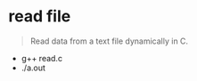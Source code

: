 # read file
> Read data from a text file dynamically in C.
<ul>
  <li>g++ read.c</li>
  <li>./a.out</li>
</ul>

